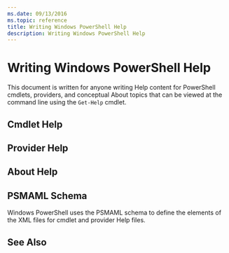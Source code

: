 ```yaml
---
ms.date: 09/13/2016
ms.topic: reference
title: Writing Windows PowerShell Help
description: Writing Windows PowerShell Help
---
```

# Writing Windows PowerShell Help

This document is written for anyone writing Help content for PowerShell cmdlets, providers, and
conceptual About topics that can be viewed at the command line using the `Get-Help` cmdlet.

## Cmdlet Help

## Provider Help

## About Help

## PSMAML Schema

 Windows PowerShell uses the PSMAML schema to define the elements of the XML files for cmdlet and
 provider Help files.

## See Also

